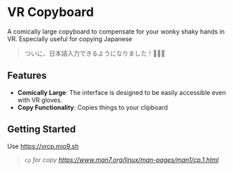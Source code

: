 # VR Copyboard

A comically large copyboard to compensate for your wonky shaky hands in VR. Especially useful for copying Japanese

> ついに、日本語入力できるようになりました！🎉🎉🎉

## Features
- **Comically Large**: The interface is designed to be easily accessible even with VR gloves.
- **Copy Functionality**: Copies things to your clipboard

## Getting Started
Use https://vrcp.mio9.sh
> *`cp` for copy https://www.man7.org/linux/man-pages/man1/cp.1.html*
